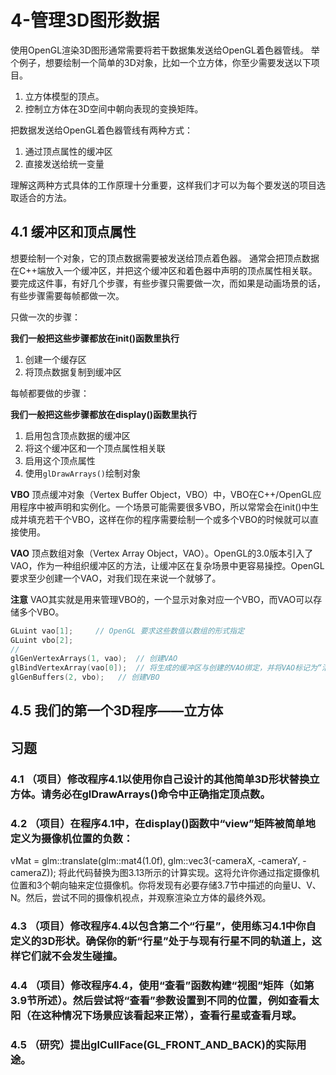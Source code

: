 # 4-管理3D图形数据

使用OpenGL渲染3D图形通常需要将若干数据集发送给OpenGL着色器管线。
举个例子，想要绘制一个简单的3D对象，比如一个立方体，你至少需要发送以下项目。

1. 立方体模型的顶点。
2. 控制立方体在3D空间中朝向表现的变换矩阵。

把数据发送给OpenGL着色器管线有两种方式：
1. 通过顶点属性的缓冲区
2. 直接发送给统一变量

理解这两种方式具体的工作原理十分重要，这样我们才可以为每个要发送的项目选取适合的方法。

## 4.1 缓冲区和顶点属性

想要绘制一个对象，它的顶点数据需要被发送给顶点着色器。
通常会把顶点数据在C++端放入一个缓冲区，并把这个缓冲区和着色器中声明的顶点属性相关联。
要完成这件事，有好几个步骤，有些步骤只需要做一次，而如果是动画场景的话，有些步骤需要每帧都做一次。

只做一次的步骤：

**我们一般把这些步骤都放在init()函数里执行**

1. 创建一个缓存区
2. 将顶点数据复制到缓冲区

每帧都要做的步骤：

**我们一般把这些步骤都放在display()函数里执行**

1. 启用包含顶点数据的缓冲区
2. 将这个缓冲区和一个顶点属性相关联
3. 启用这个顶点属性
4. 使用`glDrawArrays()`绘制对象

**VBO**
顶点缓冲对象（Vertex Buffer Object，VBO）中，VBO在C++/OpenGL应用程序中被声明和实例化。一个场景可能需要很多VBO，所以常常会在init()中生成并填充若干个VBO，这样在你的程序需要绘制一个或多个VBO的时候就可以直接使用。

**VAO**
顶点数组对象（Vertex Array Object，VAO）。OpenGL的3.0版本引入了VAO，作为一种组织缓冲区的方法，让缓冲区在复杂场景中更容易操控。OpenGL要求至少创建一个VAO，对我们现在来说一个就够了。

**注意**
VAO其实就是用来管理VBO的，一个显示对象对应一个VBO，而VAO可以存储多个VBO。

```cpp
GLuint vao[1];     // OpenGL 要求这些数值以数组的形式指定
GLuint vbo[2];     
//
glGenVertexArrays(1, vao);  // 创建VAO
glBindVertexArray(vao[0]);  // 将生成的缓冲区与创建的VAO绑定，并将VAO标记为“活跃”的
glGenBuffers(2, vbo);   // 创建VBO
```

## 4.5 我们的第一个3D程序——立方体



## 习题

### 4.1 （项目）修改程序4.1以使用你自己设计的其他简单3D形状替换立方体。请务必在glDrawArrays()命令中正确指定顶点数。

### 4.2 （项目）在程序4.1中，在display()函数中“view”矩阵被简单地定义为摄像机位置的负数：
vMat = glm::translate(glm::mat4(1.0f), glm::vec3(-cameraX, -cameraY, -cameraZ));
将此代码替换为图3.13所示的计算实现。这将允许你通过指定摄像机位置和3个朝向轴来定位摄像机。你将发现有必要存储3.7节中描述的向量U、V、N。然后，尝试不同的摄像机视点，并观察渲染立方体的最终外观。

### 4.3 （项目）修改程序4.4以包含第二个“行星”，使用练习4.1中你自定义的3D形状。确保你的新“行星”处于与现有行星不同的轨道上，这样它们就不会发生碰撞。

### 4.4 （项目）修改程序4.4，使用“查看”函数构建“视图”矩阵（如第3.9节所述）。然后尝试将“查看”参数设置到不同的位置，例如查看太阳（在这种情况下场景应该看起来正常），查看行星或查看月球。

### 4.5 （研究）提出glCullFace(GL_FRONT_AND_BACK)的实际用途。
